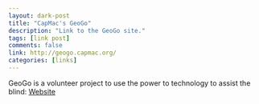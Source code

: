 ```yaml
---
layout: dark-post
title: "CapMac's GeoGo"
description: "Link to the GeoGo site."
tags: [link post]
comments: false
link: http://geogo.capmac.org/
categories: [links]
---
```


GeoGo is a volunteer project to use the power to technology to assist the blind:
[Website](http://geogo.capmac.org/)
